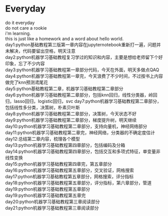 # Everyday
do it everyday  
do not care a rookie  
i'm learning.  
this is just like a homework and a word about hello world.  
day1:python基础教程第三版第一章内容在jupyternotebook重新打一遍，问题并未解决，代码要留出空格，明天注意  
day2:python机器学习基础教程复习学过的知识和内容，主要是想给老师留下个好印象，忘了不少内容  
day3:python机器学习基础教程第一章部分代码，今天在外面，明天多做点QAQ  
day4:python机器学习基础教程第一章完，今天浪费了不少时间，不过按书上内容做完了knn预测鸢尾花  
day5:python基础教程第二章，机器学习基础教程第二章部分  
day6:python机器学习基础教程第二章部分，包括knn回归，线性分类器，岭回归，lasso回归，logistic回归，svc
day7:python机器学习基础教程第二章部分，包括线性多分类，决策树，朴素贝叶斯  
day8:python机器学习基础教程第二章部分，决策树，今天状态不好  
day9:python机器学习基础教程第二章部分，梯度提升树，明天继续  
day10:python机器学习基础教程第二章部分，支持向量机，神经网络部分  
day11:python机器学习基础教程第二章完，神经网络，分类器的不确定度估计  
day12:总结第二章内容，梳理各个模型  
day13:python机器学习基础教程第四章部分，包括编码及分箱  
day14:python机器学习基础教程第四章部分，包括交互和多项式特征，单变量非线性变换    
day15:python机器学习基础教程第四章完，第五章部分  
day16:python机器学习基础教程第五章部分，交叉验证，网格搜索  
day17:python机器学习基础教程第五章部分，网格搜索，评分指标  
day18:python机器学习基础教程第五章部分，评分指标，第六章部分，管道  
day19:python机器学习基础教程第五章部分  
day19:python机器学习基础教程第五章完  
day20:python机器学习基础教程第三章阅读部分  
day21:python机器学习基础教程第三章阅读部分  
